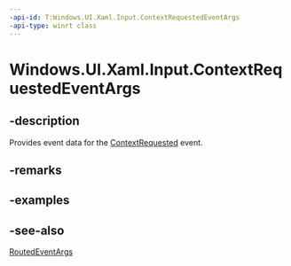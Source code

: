 ```yaml
---
-api-id: T:Windows.UI.Xaml.Input.ContextRequestedEventArgs
-api-type: winrt class
---
```


<!-- Class syntax.
public class ContextRequestedEventArgs : Windows.UI.Xaml.RoutedEventArgs, Windows.UI.Xaml.Input.IContextRequestedEventArgs
-->

# Windows.UI.Xaml.Input.ContextRequestedEventArgs

## -description
Provides event data for the [ContextRequested](../windows.ui.xaml/uielement_contextrequested.md) event.



## -remarks

## -examples

## -see-also
[RoutedEventArgs](../windows.ui.xaml/routedeventargs.md)
